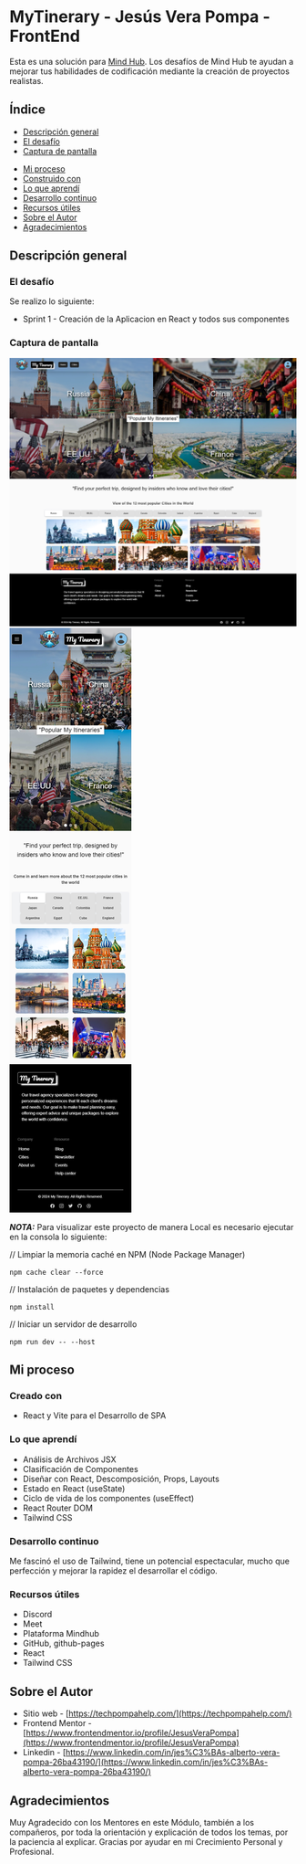 # MyTinerary - Jesús Vera Pompa - FrontEnd

Esta es una solución para [Mind Hub](https://mindhubweb.com/). Los desafíos de Mind Hub te ayudan a mejorar tus habilidades de codificación mediante la creación de proyectos realistas.

## Índice

-   [Descripción general](#descripción-general)
-   [El desafío](#el-desafío)
-   [Captura de pantalla](#captura-de-pantalla)
<!-- -   [Enlaces](#enlaces) -->
-   [Mi proceso](#mi-proceso)
-   [Construido con](#construido-con)
-   [Lo que aprendí](#lo-que-aprendí)
-   [Desarrollo continuo](#desarrollo-continuo)
-   [Recursos útiles](#recursos-útiles)
-   [Sobre el Autor](#Sobre-el-Autor)
-   [Agradecimientos](#agradecimientos)

## Descripción general

### El desafío

Se realizo lo siguiente:

-   Sprint 1 - Creación de la Aplicacion en React y todos sus componentes

### Captura de pantalla

![](/src/assets/Image/screenshot/screenshot-desktop.png)
![](/src/assets/Image/screenshot/screenshot-mobile.png)

<!-- ### Enlaces

-   URL del sitio en vivo: [https://jesusverapompa.github.io/MyTineraryJesusVera/](https://jesusverapompa.github.io/MyTineraryJesusVera/)
-   URL de la solución: [https://github.com/JesusVeraPompa/MyTinerary-FrontEnd-JesusVera](https://github.com/JesusVeraPompa/MyTinerary-FrontEnd-JesusVera) -->

***NOTA:*** Para visualizar este proyecto de manera Local es necesario ejecutar en la consola lo siguiente:  

// Limpiar la memoria caché en NPM (Node Package Manager)
~~~
npm cache clear --force
~~~
// Instalación de paquetes y dependencias 
~~~
npm install
~~~
// Iniciar un servidor de desarrollo
~~~
npm run dev -- --host
~~~

## Mi proceso

### Creado con

-   React y Vite para el Desarrollo de SPA

### Lo que aprendí

-   Análisis de Archivos JSX
-   Clasificación de Componentes
-   Diseñar con React, Descomposición, Props, Layouts 
-   Estado en React (useState)
-   Ciclo de vida de los componentes (useEffect)
-   React Router DOM
-   Tailwind CSS

### Desarrollo continuo

Me fascinó el uso de Tailwind, tiene un potencial espectacular, mucho que perfección y mejorar la rapidez el desarrollar el código.

### Recursos útiles

-   Discord
-   Meet
-   Plataforma Mindhub
-   GitHub, github-pages
-   React
-   Tailwind CSS

## Sobre el Autor

-   Sitio web - [https://techpompahelp.com/](https://techpompahelp.com/)
-   Frontend Mentor - [https://www.frontendmentor.io/profile/JesusVeraPompa](https://www.frontendmentor.io/profile/JesusVeraPompa)
-   Linkedin - [https://www.linkedin.com/in/jes%C3%BAs-alberto-vera-pompa-26ba43190/](https://www.linkedin.com/in/jes%C3%BAs-alberto-vera-pompa-26ba43190/)

## Agradecimientos

Muy Agradecido con los Mentores en este Módulo, también a los compañeros, por toda la orientación y explicación de todos los temas, por la paciencia al explicar. Gracias por ayudar en mi Crecimiento Personal y Profesional.
